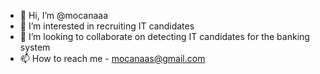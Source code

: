 - 👋 Hi, I’m @mocanaaa
- 👀 I’m interested in recruiting IT candidates 
- 💞️ I’m looking to collaborate on detecting IT candidates for the banking system
- 📫 How to reach me - mocanaas@gmail.com
